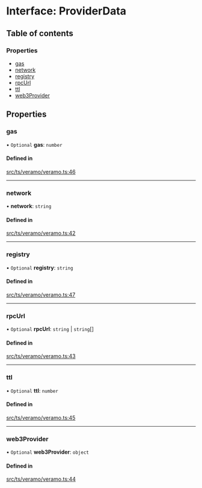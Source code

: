 # Interface: ProviderData

## Table of contents

### Properties

- [gas](ProviderData.md#gas)
- [network](ProviderData.md#network)
- [registry](ProviderData.md#registry)
- [rpcUrl](ProviderData.md#rpcurl)
- [ttl](ProviderData.md#ttl)
- [web3Provider](ProviderData.md#web3provider)

## Properties

### gas

• `Optional` **gas**: `number`

#### Defined in

[src/ts/veramo/veramo.ts:46](https://gitlab.com/i3-market/code/wp3/t3.2/i3m-wallet-monorepo/-/blob/fe110225/packages/base-wallet/src/ts/veramo/veramo.ts#L46)

___

### network

• **network**: `string`

#### Defined in

[src/ts/veramo/veramo.ts:42](https://gitlab.com/i3-market/code/wp3/t3.2/i3m-wallet-monorepo/-/blob/fe110225/packages/base-wallet/src/ts/veramo/veramo.ts#L42)

___

### registry

• `Optional` **registry**: `string`

#### Defined in

[src/ts/veramo/veramo.ts:47](https://gitlab.com/i3-market/code/wp3/t3.2/i3m-wallet-monorepo/-/blob/fe110225/packages/base-wallet/src/ts/veramo/veramo.ts#L47)

___

### rpcUrl

• `Optional` **rpcUrl**: `string` \| `string`[]

#### Defined in

[src/ts/veramo/veramo.ts:43](https://gitlab.com/i3-market/code/wp3/t3.2/i3m-wallet-monorepo/-/blob/fe110225/packages/base-wallet/src/ts/veramo/veramo.ts#L43)

___

### ttl

• `Optional` **ttl**: `number`

#### Defined in

[src/ts/veramo/veramo.ts:45](https://gitlab.com/i3-market/code/wp3/t3.2/i3m-wallet-monorepo/-/blob/fe110225/packages/base-wallet/src/ts/veramo/veramo.ts#L45)

___

### web3Provider

• `Optional` **web3Provider**: `object`

#### Defined in

[src/ts/veramo/veramo.ts:44](https://gitlab.com/i3-market/code/wp3/t3.2/i3m-wallet-monorepo/-/blob/fe110225/packages/base-wallet/src/ts/veramo/veramo.ts#L44)
